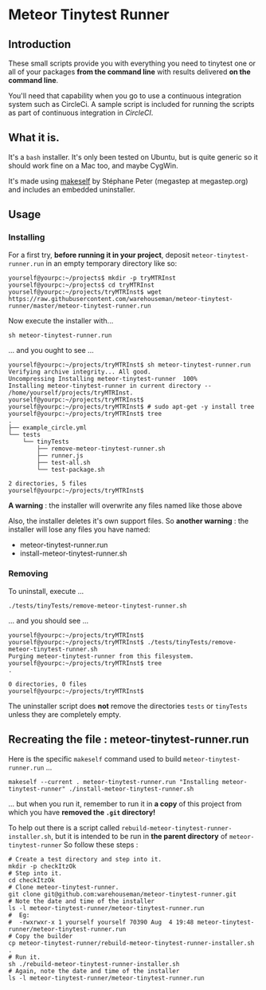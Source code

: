 # Meteor Tinytest Runner

## Introduction
These small scripts provide you with everything you need to tinytest one or all of your packages **from the command line** with results delivered **on the command line**.

You'll need that capability when you go to use a continuous integration system such as CircleCi.  A sample script is included for running the scripts as part of continuous integration in *CircleCI*.

## What it is.
It's a ```bash``` installer.  It's only been tested on Ubuntu, but is quite generic so it should work fine on a Mac too, and maybe CygWin.

It's made using [makeself](http://stephanepeter.com/makeself/) by Stéphane Peter (megastep at megastep.org) and includes an embedded uninstaller.

## Usage
### Installing
For a first try, **before running it in your project**, deposit ```meteor-tinytest-runner.run``` in an empty temporary directory like so:

    yourself@yourpc:~/projects$ mkdir -p tryMTRInst
    yourself@yourpc:~/projects$ cd tryMTRInst
    yourself@yourpc:~/projects/tryMTRInst$ wget https://raw.githubusercontent.com/warehouseman/meteor-tinytest-runner/master/meteor-tinytest-runner.run


Now execute the installer with...

    sh meteor-tinytest-runner.run


... and you ought to see ...

    yourself@yourpc:~/projects/tryMTRInst$ sh meteor-tinytest-runner.run
    Verifying archive integrity... All good.
    Uncompressing Installing meteor-tinytest-runner  100%
    Installing meteor-tinytest-runner in current directory -- /home/yourself/projects/tryMTRInst.
    yourself@yourpc:~/projects/tryMTRInst$
    yourself@yourpc:~/projects/tryMTRInst$ # sudo apt-get -y install tree
    yourself@yourpc:~/projects/tryMTRInst$ tree
    .
    ├── example_circle.yml
    └── tests
        └── tinyTests
            ├── remove-meteor-tinytest-runner.sh
            ├── runner.js
            ├── test-all.sh
            └── test-package.sh

    2 directories, 5 files
    yourself@yourpc:~/projects/tryMTRInst$

**A warning** : the installer will overwrite any files named like those above

Also, the installer deletes it's own support files.
So **another warning** : the installer will lose any files you have named:

- meteor-tinytest-runner.run
- install-meteor-tinytest-runner.sh


### Removing
To uninstall, execute ...

    ./tests/tinyTests/remove-meteor-tinytest-runner.sh

... and you should see ...

    yourself@yourpc:~/projects/tryMTRInst$
    yourself@yourpc:~/projects/tryMTRInst$ ./tests/tinyTests/remove-meteor-tinytest-runner.sh
    Purging meteor-tinytest-runner from this filesystem.
    yourself@yourpc:~/projects/tryMTRInst$ tree
    .
    
    0 directories, 0 files
    yourself@yourpc:~/projects/tryMTRInst$

The uninstaller script does **not** remove the directories ```tests``` or ```tinyTests``` unless they are completely empty.

## Recreating the file : meteor-tinytest-runner.run
Here is the specific ```makeself``` command used to build ```meteor-tinytest-runner.run```  ...

    makeself --current . meteor-tinytest-runner.run "Installing meteor-tinytest-runner" ./install-meteor-tinytest-runner.sh

... but when you run it, remember to run it in **a copy** of this project from which you have **removed the ```.git``` directory!**

To help out there is a script called ```rebuild-meteor-tinytest-runner-installer.sh```, but it is intended to be run in **the parent directory** of ```meteor-tinytest-runner``` So follow these steps :

    # Create a test directory and step into it.
    mkdir -p checkItzOk
    # Step into it.
    cd checkItzOk
    # Clone meteor-tinytest-runner.
    git clone git@github.com:warehouseman/meteor-tinytest-runner.git
    # Note the date and time of the installer
    ls -l meteor-tinytest-runner/meteor-tinytest-runner.run
    #  Eg:
    #  -rwxrwxr-x 1 yourself yourself 70390 Aug  4 19:48 meteor-tinytest-runner/meteor-tinytest-runner.run
    # Copy the builder
    cp meteor-tinytest-runner/rebuild-meteor-tinytest-runner-installer.sh .
    # Run it.
    sh ./rebuild-meteor-tinytest-runner-installer.sh
    # Again, note the date and time of the installer
    ls -l meteor-tinytest-runner/meteor-tinytest-runner.run
